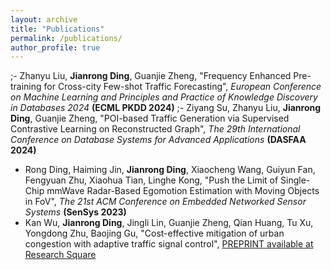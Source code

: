 ```yaml
---
layout: archive
title: "Publications"
permalink: /publications/
author_profile: true
---
```


;- Zhanyu Liu, **Jianrong Ding**, Guanjie Zheng, "Frequency Enhanced Pre-training for Cross-city Few-shot Traffic Forecasting", *European Conference on Machine Learning and Principles and Practice of Knowledge Discovery in Databases 2024* **(ECML PKDD 2024)**
;- Ziyang Su, Zhanyu Liu, **Jianrong Ding**, Guanjie Zheng, "POI-based Traffic Generation via Supervised Contrastive Learning on Reconstructed Graph", *The 29th International Conference on Database Systems for Advanced Applications* **(DASFAA 2024)**
- Rong Ding, Haiming Jin, **Jianrong Ding**, Xiaocheng Wang, Guiyun Fan, Fengyuan Zhu, Xiaohua Tian, Linghe Kong, "Push the Limit of Single-Chip mmWave Radar-Based Egomotion Estimation with Moving Objects in FoV", *The 21st ACM Conference on Embedded Networked Sensor Systems* **(SenSys 2023)**
- Kan Wu, **Jianrong Ding**, Jingli Lin, Guanjie Zheng, Qian Huang, Tu Xu, Yongdong Zhu, Baojing Gu, "Cost-effective mitigation of urban congestion with adaptive traffic signal control", [PREPRINT available at Research Square](https://doi.org/10.21203/rs.3.rs-3176883/v1)
